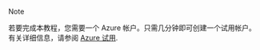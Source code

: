 
> [!NOTE]
> 若要完成本教程，您需要一个 Azure 帐户。只需几分钟即可创建一个试用帐户。有关详细信息，请参阅 [Azure 试用](https://www.azure.cn/pricing/1rmb-trial).

<!--HONumber=41-->
